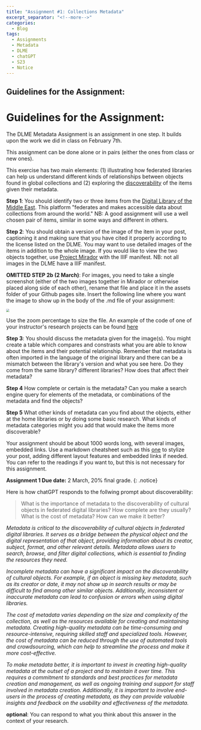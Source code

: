 ```yaml
---
title: "Assignment #1: Collections Metadata"
excerpt_separator: "<!--more-->"
categories:
  - Blog
tags:
  - Assignments
  - Metadata
  - DLME
  - chatGPT
  - S23
  - Notice
---
```


## Guidelines for the Assignment: 

# Guidelines for the Assignment: 

The DLME Metadata Assignment is an assignment in one step. It builds upon the work we did in class on February 7th. 

This assignment can be done alone or in pairs (either the ones from class or new ones).  

This exercise has two main elements: (1) illustrating how federated libraries can help us understand different kinds of relationships between objects found in global collections and (2) exploring the [discoverability](https://en.wikipedia.org/wiki/Discoverability) of the items given their metadata.

**Step 1**: You should identify two or three items from the [Digital Library of the Middle East](https://dlmenetwork.org/library). This platform "federates and makes accessible data about collections from around the world." NB: A good assignment will use a well chosen pair of items, similar in some ways and different in others. 

**Step 2**: You should obtain a version of the image of the item in your post, captioning it and making sure that you have cited it properly according to the license listed on the DLME. You may want to use detailed images of the items in addition to the whole image. If you would like to view the two objects together, use [Project Mirador](https://projectmirador.org/) with the IIIF manifest. NB: not all images in the DLME have a IIIF manifest. 

**OMITTED STEP 2b (2 March)**: For images, you need to take a single screenshot (either of the two images together in Mirador or otherwise placed along side of each other), rename that file and place it in the assets folder of your Github pages site. Insert the following line where you want the image to show up in the body of the .md file of your assignment:

<img src="/assets/{filename}.png" style="zoom:50%"/>

Use the zoom percentage to size the file. An example of the code of one of your instructor's research projects can be found [here](https://raw.githubusercontent.com/parisbible/parisbible.github.io/main/_posts/2022-10-31-bible-hunting-Italy.md)

**Step 3**: You should discuss the metadata given for the image(s). You might create a table which compares and constrasts what you are able to know about the items and their potential relationship. Remember that metadata is often imported in the language of the original library and there can be a mismatch between the library's version and what you see here. Do they come from the same library? different libraries? How does that affect their metadata? 

**Step 4** How complete or certain is the metadata? Can you make a search engine query for elements of the metadata, or combinations of the metadata and find the objects? 

**Step 5** What other kinds of metadata can you find about the objects, either at the home libraries or by doing some basic research. What kinds of metadata categories might you add that would make the items more discoverable? 

Your assignment should be about 1000 words long, with several images, embedded links. Use a markdown cheatsheet such as this [one](https://www.markdownguide.org/cheat-sheet) to stylize your post, adding different layout features and embedded links if needed. You can refer to the readings if you want to, but this is not necessary for this assignment. 

**Assignment 1 Due date:** 2 March, 20% final grade.
{: .notice}


Here is how chatGPT responds to the follwing prompt about discoverability: 

> What is the importance of metadata to the discoverability of cultural objects in federated digital libraries?  How complete are they usually? What is the cost of metadata? How can we make it better? 

*Metadata is critical to the discoverability of cultural objects in federated digital libraries. It serves as a bridge between the physical object and the digital representation of that object, providing information about its creator, subject, format, and other relevant details. Metadata allows users to search, browse, and filter digital collections, which is essential to finding the resources they need.*

*Incomplete metadata can have a significant impact on the discoverability of cultural objects. For example, if an object is missing key metadata, such as its creator or date, it may not show up in search results or may be difficult to find among other similar objects. Additionally, inconsistent or inaccurate metadata can lead to confusion or errors when using digital libraries.*

*The cost of metadata varies depending on the size and complexity of the collection, as well as the resources available for creating and maintaining metadata. Creating high-quality metadata can be time-consuming and resource-intensive, requiring skilled staff and specialized tools. However, the cost of metadata can be reduced through the use of automated tools and crowdsourcing, which can help to streamline the process and make it more cost-effective.*

*To make metadata better, it is important to invest in creating high-quality metadata at the outset of a project and to maintain it over time. This requires a commitment to standards and best practices for metadata creation and management, as well as ongoing training and support for staff involved in metadata creation. Additionally, it is important to involve end-users in the process of creating metadata, as they can provide valuable insights and feedback on the usability and effectiveness of the metadata.*

**optional**: You can respond to what you think about this answer in the context of your research. 